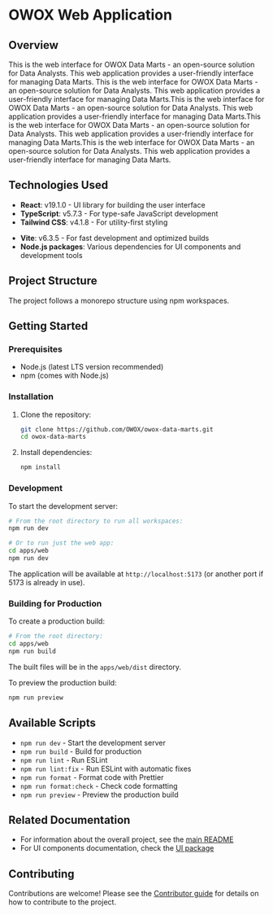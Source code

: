# OWOX Web Application
## Overview
This is the web interface for OWOX Data Marts - an open-source solution for Data Analysts. This web application provides a user-friendly interface for managing Data Marts. This is the web interface for OWOX Data Marts - an open-source solution for Data Analysts. This web application provides a user-friendly interface for managing Data Marts.This is the web interface for OWOX Data Marts - an open-source solution for Data Analysts. This web application provides a user-friendly interface for managing Data Marts.This is the web interface for OWOX Data Marts - an open-source solution for Data Analysts. This web application provides a user-friendly interface for managing Data Marts.This is the web interface for OWOX Data Marts - an open-source solution for Data Analysts. This web application provides a user-friendly interface for managing Data Marts.
## Technologies Used
* **React**: v19.1.0 - UI library for building the user interface
* **TypeScript**: v5.7.3 - For type-safe JavaScript development
* **Tailwind CSS**: v4.1.8 - For utility-first styling
- **Vite**: v6.3.5 - For fast development and optimized builds
- **Node.js packages**: Various dependencies for UI components and development tools
## Project Structure

The project follows a monorepo structure using npm workspaces.

## Getting Started

### Prerequisites

- Node.js (latest LTS version recommended)
- npm (comes with Node.js)

### Installation

1. Clone the repository:
   ```bash
   git clone https://github.com/OWOX/owox-data-marts.git
   cd owox-data-marts
   ```

2. Install dependencies:
   ```bash
   npm install
   ```

### Development

To start the development server:

```bash
# From the root directory to run all workspaces:
npm run dev

# Or to run just the web app:
cd apps/web
npm run dev
```

The application will be available at `http://localhost:5173` (or another port if 5173 is already in use).

### Building for Production

To create a production build:

```bash
# From the root directory:
cd apps/web
npm run build
```

The built files will be in the `apps/web/dist` directory.

To preview the production build:

```bash
npm run preview
```

## Available Scripts

- `npm run dev` - Start the development server
- `npm run build` - Build for production
- `npm run lint` - Run ESLint
- `npm run lint:fix` - Run ESLint with automatic fixes
- `npm run format` - Format code with Prettier
- `npm run format:check` - Check code formatting
- `npm run preview` - Preview the production build

## Related Documentation

- For information about the overall project, see the [main README](../../README.md)
- For UI components documentation, check the [UI package](../../packages/ui)

## Contributing

Contributions are welcome! Please see the [Contributor guide](../../packages/connectors/CONTRIBUTING.md) for details on how to contribute to the project.